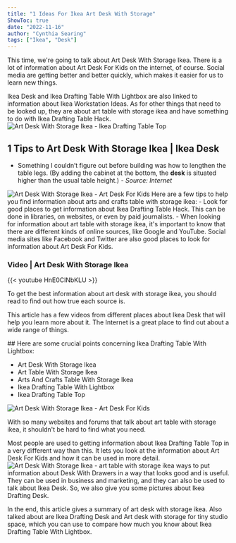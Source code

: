 ```yaml
---
title: "1 Ideas For Ikea Art Desk With Storage"
ShowToc: true 
date: "2022-11-16"
author: "Cynthia Searing" 
tags: ["Ikea", "Desk"]
---
```


	
This time, we're going to talk about Art Desk With Storage Ikea. There is a lot of information about Art Desk For Kids on the internet, of course. Social media are getting better and better quickly, which makes it easier for us to learn new things.

Ikea Desk and Ikea Drafting Table With Lightbox are also linked to information about Ikea Workstation Ideas. As for other things that need to be looked up, they are about art table with storage ikea and have something to do with Ikea Drafting Table Hack.
<img loading="lazy" src="https://www.icreativeideas.com/wp-content/uploads/2016/09/crafttable25.jpg" onerror="this.onerror=null;this.src='https://blogger.googleusercontent.com/img/a/AVvXsEhe7F7TRXHtjiKvHb5vS7DmnxvpHiDyoYyYvm1nHB3Qp2_w3BnM6A2eq4v7FYxCC9bfZt3a9vIMtAYEKUiaDQbHMg-ViyGmRIj39MLp0bGFfgfYw1Dc9q_H-T0wiTm3l0Uq42dETrN9eC8aGJ9_IORZsxST1AcLR7np1koOfcc7tnHa4S8Mwz_xD9d0=s16000';" alt="Art Desk With Storage Ikea - Ikea Drafting Table Top" >

## 1 Tips to Art Desk With Storage Ikea | Ikea Desk
-   Something I couldn’t figure out before building was how to lengthen the table legs. (By adding the cabinet at the bottom, the **desk** is situated higher than the usual table height.) - <cite>Source: Internet</cite>


<img loading="lazy" src="https://content.instructables.com/ORIG/FWD/43GZ/HH2VND3Z/FWD43GZHH2VND3Z.jpg?frame=1&width=2100" onerror="this.onerror=null;this.src='https://blogger.googleusercontent.com/img/a/AVvXsEhe7F7TRXHtjiKvHb5vS7DmnxvpHiDyoYyYvm1nHB3Qp2_w3BnM6A2eq4v7FYxCC9bfZt3a9vIMtAYEKUiaDQbHMg-ViyGmRIj39MLp0bGFfgfYw1Dc9q_H-T0wiTm3l0Uq42dETrN9eC8aGJ9_IORZsxST1AcLR7np1koOfcc7tnHa4S8Mwz_xD9d0=s16000';" alt="Art Desk With Storage Ikea - Art Desk For Kids" >
Here are a few tips to help you find information about arts and crafts table with storage ikea:
- Look for good places to get information about Ikea Drafting Table Hack. This can be done in libraries, on websites, or even by paid journalists.
- When looking for information about art table with storage ikea, it's important to know that there are different kinds of online sources, like Google and YouTube. Social media sites like Facebook and Twitter are also good places to look for information about Art Desk For Kids.

### Video | Art Desk With Storage Ikea
{{< youtube HnE0ClNbKLU >}} 

To get the best information about art desk with storage ikea, you should read to find out how true each source is.

This article has a few videos from different places about Ikea Desk that will help you learn more about it. The Internet is a great place to find out about a wide range of things.
<script async="async" data-cfasync="false" src="//normallydemandedalter.com/fe63df3c5408708b15d8dc3d9b206b31/invoke.js"></script>
<div id="container-fe63df3c5408708b15d8dc3d9b206b31"></div>
## Here are some crucial points concerning Ikea Drafting Table With Lightbox:

- Art Desk With Storage Ikea
- Art Table With Storage Ikea
- Arts And Crafts Table With Storage Ikea
- Ikea Drafting Table With Lightbox
- Ikea Drafting Table Top

 <img loading="lazy" src="https://i.pinimg.com/736x/2e/6f/e9/2e6fe959bed1efd5de61c7ad681223ed.jpg" onerror="this.onerror=null;this.src='https://blogger.googleusercontent.com/img/a/AVvXsEhe7F7TRXHtjiKvHb5vS7DmnxvpHiDyoYyYvm1nHB3Qp2_w3BnM6A2eq4v7FYxCC9bfZt3a9vIMtAYEKUiaDQbHMg-ViyGmRIj39MLp0bGFfgfYw1Dc9q_H-T0wiTm3l0Uq42dETrN9eC8aGJ9_IORZsxST1AcLR7np1koOfcc7tnHa4S8Mwz_xD9d0=s16000';" alt="Art Desk With Storage Ikea - Art Desk For Kids" >

With so many websites and forums that talk about art table with storage ikea, it shouldn't be hard to find what you need.

Most people are used to getting information about Ikea Drafting Table Top in a very different way than this. It lets you look at the information about Art Desk For Kids and how it can be used in more detail.
<img loading="lazy" src="http://www.mommodesign.com/sites/default/files/styles/full_width/public/images/gallery/1571/ivar8.jpg?itok=Af-YuVHm" onerror="this.onerror=null;this.src='https://blogger.googleusercontent.com/img/a/AVvXsEhe7F7TRXHtjiKvHb5vS7DmnxvpHiDyoYyYvm1nHB3Qp2_w3BnM6A2eq4v7FYxCC9bfZt3a9vIMtAYEKUiaDQbHMg-ViyGmRIj39MLp0bGFfgfYw1Dc9q_H-T0wiTm3l0Uq42dETrN9eC8aGJ9_IORZsxST1AcLR7np1koOfcc7tnHa4S8Mwz_xD9d0=s16000';" alt="Art Desk With Storage Ikea - art table with storage ikea" >
ways to put information about Desk With Drawers in a way that looks good and is useful. They can be used in business and marketing, and they can also be used to talk about Ikea Desk. So, we also give you some pictures about Ikea Drafting Desk.

In the end, this article gives a summary of art desk with storage ikea. Also talked about are Ikea Drafting Desk and Art desk with storage for tiny studio space, which you can use to compare how much you know about Ikea Drafting Table With Lightbox.
	
	

